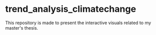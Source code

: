 # trend_analysis_climatechange
This repository is made to present the interactive visuals related to my master's thesis.
